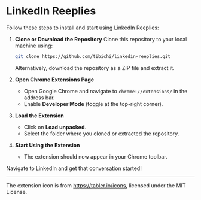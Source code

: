 # LinkedIn Reeplies

Follow these steps to install and start using LinkedIn Reeplies:

1. **Clone or Download the Repository**
   Clone this repository to your local machine using:
   ```bash
   git clone https://github.com/tibichi/linkedin-reeplies.git
   ```
   Alternatively, download the repository as a ZIP file and extract it.

2. **Open Chrome Extensions Page**
   - Open Google Chrome and navigate to `chrome://extensions/` in the address bar.
   - Enable **Developer Mode** (toggle at the top-right corner).

3. **Load the Extension**
   - Click on **Load unpacked**.
   - Select the folder where you cloned or extracted the repository.

4. **Start Using the Extension**
   - The extension should now appear in your Chrome toolbar.

Navigate to LinkedIn and get that conversation started!

---

The extension icon is from https://tabler.io/icons, licensed under the MIT License.